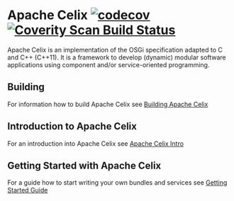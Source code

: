 <!--
Licensed to the Apache Software Foundation (ASF) under one or more
contributor license agreements.  See the NOTICE file distributed with
this work for additional information regarding copyright ownership.
The ASF licenses this file to You under the Apache License, Version 2.0
(the "License"); you may not use this file except in compliance with
the License.  You may obtain a copy of the License at
   
    http://www.apache.org/licenses/LICENSE-2.0

Unless required by applicable law or agreed to in writing, software
distributed under the License is distributed on an "AS IS" BASIS,
WITHOUT WARRANTIES OR CONDITIONS OF ANY KIND, either express or implied.
See the License for the specific language governing permissions and
limitations under the License.
-->

# Apache Celix [![codecov](https://codecov.io/gh/apache/celix/branch/master/graph/badge.svg)](https://codecov.io/gh/apache/celix) [![Coverity Scan Build Status](https://scan.coverity.com/projects/6685/badge.svg)](https://scan.coverity.com/projects/6685) 
Apache Celix is an implementation of the OSGi specification adapted to C and C++ (C++11). It is a framework to develop (dynamic) modular software applications using component and/or service-oriented programming.

## Building
For information how to build Apache Celix see [Building Apache Celix](documents/building/README.md)

## Introduction to Apache Celix
For an introduction into Apache Celix see [Apache Celix Intro](documents/intro/README.md)

## Getting Started with Apache Celix
For a guide how to start writing your own bundles and services see [Getting Started Guide](documents/getting_started/README.md)

